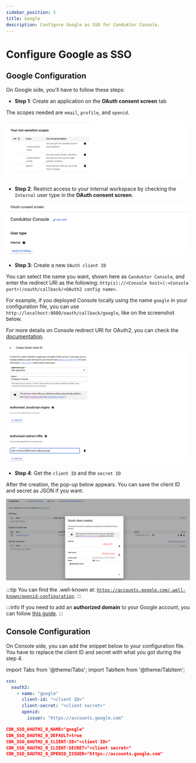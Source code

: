 ```yaml
---
sidebar_position: 5
title: Google
description: Configure Google as SSO for Conduktor Console.
---
```


# Configure Google as SSO

## Google Configuration

On Google side, you'll have to follow these steps:

- **Step 1**: Create an application on the **OAuth consent screen** tab

The scopes needed are `email`, `profile`, and `openid`.

![](../../assets/google-scopes.png)


- **Step 2**: Restrict access to your internal workspace by checking the `Internal` user type in the **OAuth consent screen**.

![](../../assets/google-user-type-internal.png)

- **Step 3**: Create a new `OAuth client ID`

You can select the name you want, shown here as `Conduktor Console`, and enter the redirect URI as the following: `http(s)://<Console host>(:<Console port>)/oauth/callback/<OAuth2 config name>`. 

For example, if you deployed Console locally using the name `google` in your configuration file, you can use `http://localhost:8080/oauth/callback/google`, like on the screenshot below.

For more details on Console redirect URI for OAuth2, you can check the [documentation](generic-oauth2.md#more-details-on-console-external-url).

![](../../assets/google-create-client.png)

- **Step 4**: Get the `client ID` and the `secret ID`

After the creation, the pop-up below appears. You can save the client ID and secret as JSON if you want.

![](../../assets/google-client-id-secret.png)

:::tip
You can find the .well-known at: [`https://accounts.google.com/.well-known/openid-configuration`](https://accounts.google.com/.well-known/openid-configuration).
:::

:::info
If you need to add an **authorized domain** to your Google account, you can follow [this guide](https://support.google.com/cloud/answer/6158849?hl=en-GB#authorized-domains&zippy=%2Cauthorized-domains).
:::

## Console Configuration

On Console side, you can add the snippet below to your configuration file. You have to replace the client ID and secret with what you got during the step 4.

import Tabs from '@theme/Tabs'; import TabItem from '@theme/TabItem';

<Tabs>
<TabItem value="YAML  File" label="YAML File">

```yaml title="platform-config.yaml"
sso:
  oauth2:
    - name: "google"
      client-id: "<client ID>"
      client-secret: "<client secret>"
      openid:
        issuer: "https://accounts.google.com"
```

</TabItem>
<TabItem value="Environment Variables" label="Environment Variables">

```json title=".env"
CDK_SSO_OAUTH2_0_NAME="google"
CDK_SSO_OAUTH2_0_DEFAULT=true
CDK_SSO_OAUTH2_0_CLIENT-ID="<client ID>"
CDK_SSO_OAUTH2_0_CLIENT-SECRET="<client secret>"
CDK_SSO_OAUTH2_0_OPENID_ISSUER="https://accounts.google.com"
```

</TabItem>
</Tabs>
